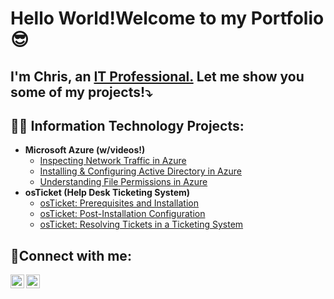 <h1>Hello World!Welcome to my Portfolio😎</h1> 

<h2> I'm Chris, an <a href="www.linkedin.com/in/christopherjrios">IT Professional.</a> Let me show you some of my projects!⤵️ </h2>

<h2>👨‍💻 Information Technology Projects:</h2>

- <b>Microsoft Azure (w/videos!)</b>
  - [Inspecting Network Traffic in Azure](https://github.com/christopherjrios/azure-network-protocols)
  - [Installing & Configuring Active Directory in Azure](https://github.com/christopherjrios/install-ad)
  - [Understanding File Permissions in Azure](https://github.com/christopherjrios/file-permissions)
- <b>osTicket (Help Desk Ticketing System)</b>
  - [osTicket: Prerequisites and Installation](https://github.com/christopherjrios/osticket-prereqs)
  - [osTicket: Post-Installation Configuration](https://github.com/christopherjrios/post-install-config)
  - [osTicket: Resolving Tickets in a Ticketing System](https://github.com/christopherjrios/ticket-lifecycle)
<h2>🤳Connect with me:</h2>

[<img align="left" alt="Josh | Twitter" width="22px" src="https://cdn.jsdelivr.net/npm/simple-icons@v3/icons/twitter.svg" />][twitter]
[<img align="left" alt="Josh | LinkedIn" width="22px" src="https://cdn.jsdelivr.net/npm/simple-icons@v3/icons/linkedin.svg" />][linkedin]

[twitter]: https://twitter.com/MrChrisRios 
[linkedin]: www.linkedin.com/in/christopherjrios
